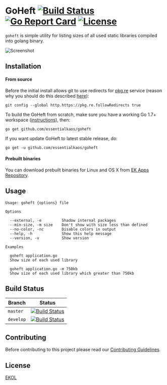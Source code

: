 # GoHeft [![Build Status](https://travis-ci.org/essentialkaos/goheft.svg?branch=master)](https://travis-ci.org/essentialkaos/goheft) [![Go Report Card](https://goreportcard.com/badge/github.com/essentialkaos/goheft)](https://goreportcard.com/report/github.com/essentialkaos/goheft) [![License](https://gh.kaos.io/ekol.svg)](https://essentialkaos.com/ekol)

`goheft` is simple utility for listing sizes of all used static libraries compiled into golang binary.

![Screenshot](https://gh.kaos.io/goheft.png)

## Installation

#### From source

Before the initial install allows git to use redirects for [pkg.re](https://github.com/essentialkaos/pkgre) service (reason why you should do this described [here](https://github.com/essentialkaos/pkgre#git-support)):

```
git config --global http.https://pkg.re.followRedirects true
```

To build the GoHeft from scratch, make sure you have a working Go 1.7+ workspace ([instructions](https://golang.org/doc/install)), then:

```
go get github.com/essentialkaos/goheft
```

If you want update GoHeft to latest stable release, do:

```
go get -u github.com/essentialkaos/goheft
```

#### Prebuilt binaries

You can download prebuilt binaries for Linux and OS X from [EK Apps Repository](https://apps.kaos.io/goheft/latest).

## Usage

```
Usage: goheft {options} file

Options

  --external, -e         Shadow internal packages
  --min-size, -m size    Don't show with size less than defined
  --no-color, -nc        Disable colors in output
  --help, -h             Show this help message
  --version, -v          Show version

Examples

  goheft application.go
  Show size of each used library

  goheft application.go -m 750kb
  Show size of each used library which greater than 750kb

```

## Build Status

| Branch | Status |
|------------|--------|
| `master` | [![Build Status](https://travis-ci.org/essentialkaos/goheft.svg?branch=master)](https://travis-ci.org/essentialkaos/goheft) |
| `develop` | [![Build Status](https://travis-ci.org/essentialkaos/goheft.svg?branch=develop)](https://travis-ci.org/essentialkaos/goheft) |

## Contributing

Before contributing to this project please read our [Contributing Guidelines](https://github.com/essentialkaos/contributing-guidelines#contributing-guidelines).

## License

[EKOL](https://essentialkaos.com/ekol)
